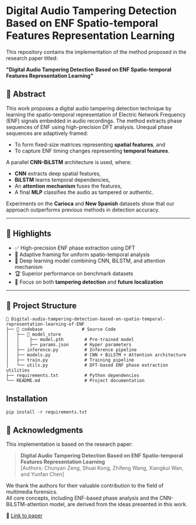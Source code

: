 # Digital Audio Tampering Detection Based on ENF Spatio-temporal Features Representation Learning

This repository contains the implementation of the method proposed in the research paper titled:

**"Digital Audio Tampering Detection Based on ENF Spatio-temporal Features Representation Learning"**

## 📖 Abstract

This work proposes a digital audio tampering detection technique by learning the spatio-temporal representation of Electric Network Frequency (ENF) signals embedded in audio recordings. The method extracts phase sequences of ENF using high-precision DFT analysis. Unequal phase sequences are adaptively framed:

- To form fixed-size matrices representing **spatial features**, and
- To capture ENF timing changes representing **temporal features**.

A parallel **CNN-BiLSTM** architecture is used, where:

- **CNN** extracts deep spatial features,
- **BiLSTM** learns temporal dependencies,
- An **attention mechanism** fuses the features,
- A final **MLP** classifies the audio as tampered or authentic.

Experiments on the **Carioca** and **New Spanish** datasets show that our approach outperforms previous methods in detection accuracy.

---

## 🧠 Highlights

- ✅ High-precision ENF phase extraction using DFT
- 🧩 Adaptive framing for uniform spatio-temporal analysis
- 🧠 Deep learning model combining CNN, BiLSTM, and attention mechanism
- 🏆 Superior performance on benchmark datasets
- 📌 Focus on both **tampering detection** and **future localization**

---

## 📂 Project Structure
```
📁 Digital-audio-tampering-detection-based-on-spatio-temporal-representation-learning-of-ENF
├── 📁 codebase               # Source Code
│   ├── 📁 model_store
│   │    ├── model.pth        # Pre-trained model
│   │    ├── params.json      # Hyper parameters
│   ├── inference.py          # Inference pipeline
│   ├── models.py             # CNN + BiLSTM + Attention architecture
│   ├── train.py              # Training pipeline
│   └── utils.py              # DFT-based ENF phase extraction utilities
├── requirements.txt          # Python dependencies
└── README.md                 # Project documentation
```
## Installation
```
pip install -r requirements.txt
```
## 📝 Acknowledgments

This implementation is based on the research paper:

> **Digital Audio Tampering Detection Based on ENF Spatio-temporal Features Representation Learning**  
> [Authors: Chunyan Zeng, Shuai Kong, Zhifeng Wang, Xiangkui Wan, and Yunfan Chen]    

We thank the authors for their valuable contribution to the field of multimedia forensics.  
All core concepts, including ENF-based phase analysis and the CNN-BiLSTM-attention model, are derived from the ideas presented in this work.

📄 [Link to paper](https://doi.org/10.48550/arXiv.2208.11920)


